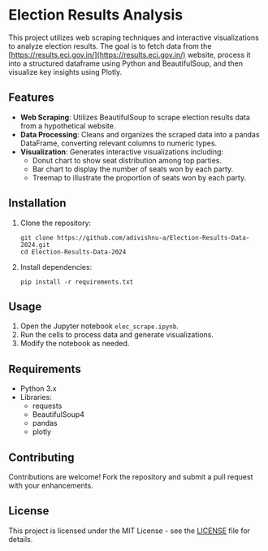 # Election Results Analysis

This project utilizes web scraping techniques and interactive visualizations to analyze election results. The goal is to fetch data from the [https://results.eci.gov.in/](https://results.eci.gov.in/) website, process it into a structured dataframe using Python and BeautifulSoup, and then visualize key insights using Plotly.

## Features

- **Web Scraping**: Utilizes BeautifulSoup to scrape election results data from a hypothetical website.
- **Data Processing**: Cleans and organizes the scraped data into a pandas DataFrame, converting relevant columns to numeric types.
- **Visualization**: Generates interactive visualizations including:
  - Donut chart to show seat distribution among top parties.
  - Bar chart to display the number of seats won by each party.
  - Treemap to illustrate the proportion of seats won by each party.

## Installation

1. Clone the repository:
   ```
   git clone https://github.com/adivishnu-a/Election-Results-Data-2024.git
   cd Election-Results-Data-2024
   ```

2. Install dependencies:
   ```
   pip install -r requirements.txt
   ```

## Usage

1. Open the Jupyter notebook `elec_scrape.ipynb`.
2. Run the cells to process data and generate visualizations.
3. Modify the notebook as needed.

## Requirements

- Python 3.x
- Libraries:
  - requests
  - BeautifulSoup4
  - pandas
  - plotly

## Contributing

Contributions are welcome! Fork the repository and submit a pull request with your enhancements.

## License

This project is licensed under the MIT License - see the [LICENSE](LICENSE) file for details.
